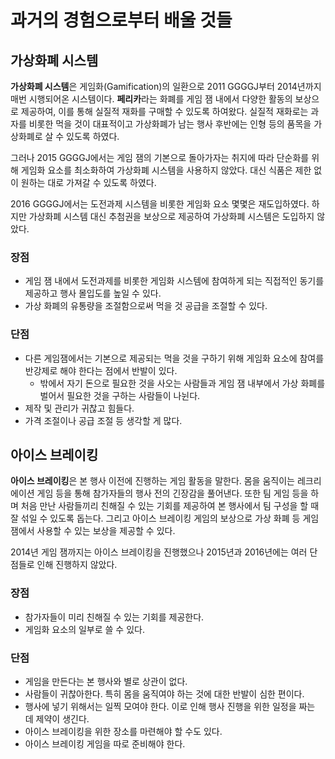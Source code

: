 # 과거의 경험으로부터 배울 것들

## 가상화폐 시스템

**가상화폐 시스템**은 게임화(Gamification)의 일환으로 2011 GGGGJ부터 2014년까지 매번 시행되어온 시스템이다.
**페리카**라는 화폐를 게임 잼 내에서 다양한 활동의 보상으로 제공하여, 이를 통해 실질적 재화를 구매할 수 있도록 하여왔다.
실질적 재화로는 과자를 비롯한 먹을 것이 대표적이고 가상화폐가 남는 행사 후반에는 인형 등의 품목을 가상화폐로 살 수 있도록 하였다.

그러나 2015 GGGGJ에서는 게임 잼의 기본으로 돌아가자는 취지에 따라 단순화를 위해 게임화 요소를 최소화하여 가상화폐 시스템을 사용하지 않았다.
대신 식품은 제한 없이 원하는 대로 가져갈 수 있도록 하였다.

2016 GGGGJ에서는 도전과제 시스템을 비롯한 게임화 요소 몇몇은 재도입하였다.
하지만 가상화폐 시스템 대신 추첨권을 보상으로 제공하여 가상화폐 시스템은 도입하지 않았다.

### 장점

* 게임 잼 내에서 도전과제를 비롯한 게임화 시스템에 참여하게 되는 직접적인 동기를 제공하고 행사 몰입도를 높일 수 있다.
* 가상 화폐의 유통량을 조절함으로써 먹을 것 공급을 조절할 수 있다.

### 단점

* 다른 게임잼에서는 기본으로 제공되는 먹을 것을 구하기 위해 게임화 요소에 참여를 반강제로 해야 한다는 점에서 반발이 있다.
    * 밖에서 자기 돈으로 필요한 것을 사오는 사람들과 게임 잼 내부에서 가상 화폐를 벌어서 필요한 것을 구하는 사람들이 나뉜다.
* 제작 및 관리가 귀찮고 힘들다.
* 가격 조절이나 공급 조절 등 생각할 게 많다.

## 아이스 브레이킹

**아이스 브레이킹**은 본 행사 이전에 진행하는 게임 활동을 말한다.
몸을 움직이는 레크리에이션 게임 등을 통해 참가자들의 행사 전의 긴장감을 풀어낸다.
또한 팀 게임 등을 하며 처음 만난 사람들끼리 친해질 수 있는 기회를 제공하여 본 행사에서 팀 구성을 할 때 잘 섞일 수 있도록 돕는다.
그리고 아이스 브레이킹 게임의 보상으로 가상 화폐 등 게임 잼에서 사용할 수 있는 보상을 제공할 수 있다.

2014년 게임 잼까지는 아이스 브레이킹을 진행했으나 2015년과 2016년에는 여러 단점들로 인해 진행하지 않았다.

### 장점

* 참가자들이 미리 친해질 수 있는 기회를 제공한다.
* 게임화 요소의 일부로 쓸 수 있다.

### 단점

* 게임을 만든다는 본 행사와 별로 상관이 없다.
* 사람들이 귀찮아한다.
특히 몸을 움직여야 하는 것에 대한 반발이 심한 편이다.
* 행사에 넣기 위해서는 일찍 모여야 한다.
이로 인해 행사 진행을 위한 일정을 짜는 데 제약이 생긴다.
* 아이스 브레이킹을 위한 장소를 마련해야 할 수도 있다.
* 아이스 브레이킹 게임을 따로 준비해야 한다.
